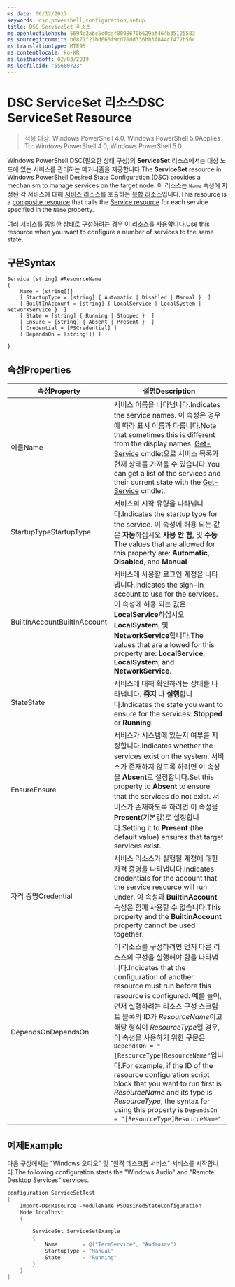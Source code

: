 ```yaml
---
ms.date: 06/12/2017
keywords: dsc,powershell,configuration,setup
title: DSC ServiceSet 리소스
ms.openlocfilehash: 5694c2abc5c0caf0098670b629af464b35125583
ms.sourcegitcommit: b6871f21bd666f9cd71dd336bb3f844cf472b56c
ms.translationtype: MTE95
ms.contentlocale: ko-KR
ms.lasthandoff: 02/03/2019
ms.locfileid: "55680723"
---
```

# <a name="dsc-serviceset-resource"></a><span data-ttu-id="33151-103">DSC ServiceSet 리소스</span><span class="sxs-lookup"><span data-stu-id="33151-103">DSC ServiceSet Resource</span></span>

> <span data-ttu-id="33151-104">적용 대상: Windows PowerShell 4.0, Windows PowerShell 5.0</span><span class="sxs-lookup"><span data-stu-id="33151-104">Applies To: Windows PowerShell 4.0, Windows PowerShell 5.0</span></span>

<span data-ttu-id="33151-105">Windows PowerShell DSC(필요한 상태 구성)의 **ServiceSet** 리소스에서는 대상 노드에 있는 서비스를 관리하는 메커니즘을 제공합니다.</span><span class="sxs-lookup"><span data-stu-id="33151-105">The **ServiceSet** resource in Windows PowerShell Desired State Configuration (DSC) provides a mechanism to manage services on the target node.</span></span> <span data-ttu-id="33151-106">이 리소스는 `Name` 속성에 지정된 각 서비스에 대해 [서비스 리소스](serviceResource.md)를 호출하는 [복합 리소스](../../../resources/authoringResourceComposite.md)입니다.</span><span class="sxs-lookup"><span data-stu-id="33151-106">This resource is a [composite resource](../../../resources/authoringResourceComposite.md) that calls the [Service resource](serviceResource.md) for each service specified in the `Name` property.</span></span>

<span data-ttu-id="33151-107">여러 서비스를 동일한 상태로 구성하려는 경우 이 리소스를 사용합니다.</span><span class="sxs-lookup"><span data-stu-id="33151-107">Use this resource when you want to configure a number of services to the same state.</span></span>

## <a name="syntax"></a><span data-ttu-id="33151-108">구문</span><span class="sxs-lookup"><span data-stu-id="33151-108">Syntax</span></span>

```
Service [string] #ResourceName
{
    Name = [string[]]
    [ StartupType = [string] { Automatic | Disabled | Manual }  ]
    [ BuiltInAccount = [string] { LocalService | LocalSystem | NetworkService }  ]
    [ State = [string] { Running | Stopped }  ]
    [ Ensure = [string] { Absent | Present }  ]
    [ Credential = [PSCredential] ]
    [ DependsOn = [string[]] ]

}
```

## <a name="properties"></a><span data-ttu-id="33151-109">속성</span><span class="sxs-lookup"><span data-stu-id="33151-109">Properties</span></span>

|  <span data-ttu-id="33151-110">속성</span><span class="sxs-lookup"><span data-stu-id="33151-110">Property</span></span>  |  <span data-ttu-id="33151-111">설명</span><span class="sxs-lookup"><span data-stu-id="33151-111">Description</span></span>   |
|---|---|
| <span data-ttu-id="33151-112">이름</span><span class="sxs-lookup"><span data-stu-id="33151-112">Name</span></span>| <span data-ttu-id="33151-113">서비스 이름을 나타냅니다.</span><span class="sxs-lookup"><span data-stu-id="33151-113">Indicates the service names.</span></span> <span data-ttu-id="33151-114">이 속성은 경우에 따라 표시 이름과 다릅니다.</span><span class="sxs-lookup"><span data-stu-id="33151-114">Note that sometimes this is different from the display names.</span></span> <span data-ttu-id="33151-115">[Get-Service](https://technet.microsoft.com/library/hh849804.aspx) cmdlet으로 서비스 목록과 현재 상태를 가져올 수 있습니다.</span><span class="sxs-lookup"><span data-stu-id="33151-115">You can get a list of the services and their current state with the [Get-Service](https://technet.microsoft.com/library/hh849804.aspx) cmdlet.</span></span>|
| <span data-ttu-id="33151-116">StartupType</span><span class="sxs-lookup"><span data-stu-id="33151-116">StartupType</span></span>| <span data-ttu-id="33151-117">서비스의 시작 유형을 나타냅니다.</span><span class="sxs-lookup"><span data-stu-id="33151-117">Indicates the startup type for the service.</span></span> <span data-ttu-id="33151-118">이 속성에 허용 되는 값은 **자동**하십시오 **사용 안 함**, 및 **수동**</span><span class="sxs-lookup"><span data-stu-id="33151-118">The values that are allowed for this property are: **Automatic**, **Disabled**, and **Manual**</span></span>|
| <span data-ttu-id="33151-119">BuiltInAccount</span><span class="sxs-lookup"><span data-stu-id="33151-119">BuiltInAccount</span></span>| <span data-ttu-id="33151-120">서비스에 사용할 로그인 계정을 나타냅니다.</span><span class="sxs-lookup"><span data-stu-id="33151-120">Indicates the sign-in account to use for the services.</span></span> <span data-ttu-id="33151-121">이 속성에 허용 되는 값은 **LocalService**하십시오 **LocalSystem**, 및 **NetworkService**합니다.</span><span class="sxs-lookup"><span data-stu-id="33151-121">The values that are allowed for this property are: **LocalService**, **LocalSystem**, and **NetworkService**.</span></span>|
| <span data-ttu-id="33151-122">State</span><span class="sxs-lookup"><span data-stu-id="33151-122">State</span></span>| <span data-ttu-id="33151-123">서비스에 대해 확인하려는 상태를 나타냅니다. **중지** 나 **실행**합니다.</span><span class="sxs-lookup"><span data-stu-id="33151-123">Indicates the state you want to ensure for the services: **Stopped** or **Running**.</span></span>|
| <span data-ttu-id="33151-124">Ensure</span><span class="sxs-lookup"><span data-stu-id="33151-124">Ensure</span></span>| <span data-ttu-id="33151-125">서비스가 시스템에 있는지 여부를 지정합니다.</span><span class="sxs-lookup"><span data-stu-id="33151-125">Indicates whether the services exist on the system.</span></span> <span data-ttu-id="33151-126">서비스가 존재하지 않도록 하려면 이 속성을 **Absent**로 설정합니다.</span><span class="sxs-lookup"><span data-stu-id="33151-126">Set this property to **Absent** to ensure that the services do not exist.</span></span> <span data-ttu-id="33151-127">서비스가 존재하도록 하려면 이 속성을 **Present**(기본값)로 설정합니다.</span><span class="sxs-lookup"><span data-stu-id="33151-127">Setting it to **Present** (the default value) ensures that target services exist.</span></span>|
| <span data-ttu-id="33151-128">자격 증명</span><span class="sxs-lookup"><span data-stu-id="33151-128">Credential</span></span>| <span data-ttu-id="33151-129">서비스 리소스가 실행될 계정에 대한 자격 증명을 나타냅니다.</span><span class="sxs-lookup"><span data-stu-id="33151-129">Indicates credentials for the account that the service resource will run under.</span></span> <span data-ttu-id="33151-130">이 속성과 **BuiltinAccount** 속성은 함께 사용할 수 없습니다.</span><span class="sxs-lookup"><span data-stu-id="33151-130">This property and the **BuiltinAccount** property cannot be used together.</span></span>|
| <span data-ttu-id="33151-131">DependsOn</span><span class="sxs-lookup"><span data-stu-id="33151-131">DependsOn</span></span>| <span data-ttu-id="33151-132">이 리소스를 구성하려면 먼저 다른 리소스의 구성을 실행해야 함을 나타냅니다.</span><span class="sxs-lookup"><span data-stu-id="33151-132">Indicates that the configuration of another resource must run before this resource is configured.</span></span> <span data-ttu-id="33151-133">예를 들어, 먼저 실행하려는 리소스 구성 스크립트 블록의 ID가 *ResourceName*이고 해당 형식이 *ResourceType*일 경우, 이 속성을 사용하기 위한 구문은 `DependsOn = "[ResourceType]ResourceName"`입니다.</span><span class="sxs-lookup"><span data-stu-id="33151-133">For example, if the ID of the resource configuration script block that you want to run first is *ResourceName* and its type is *ResourceType*, the syntax for using this property is `DependsOn = "[ResourceType]ResourceName"`.</span></span>|



## <a name="example"></a><span data-ttu-id="33151-134">예제</span><span class="sxs-lookup"><span data-stu-id="33151-134">Example</span></span>

<span data-ttu-id="33151-135">다음 구성에서는 "Windows 오디오" 및 "원격 데스크톱 서비스" 서비스를 시작합니다.</span><span class="sxs-lookup"><span data-stu-id="33151-135">The following configuration starts the "Windows Audio" and "Remote Desktop Services" services.</span></span>

```powershell
configuration ServiceSetTest
{
    Import-DscResource -ModuleName PSDesiredStateConfiguration
    Node localhost
    {

        ServiceSet ServiceSetExample
        {
            Name        = @("TermService", "Audiosrv")
            StartupType = "Manual"
            State       = "Running"
        }
    }
}
```
